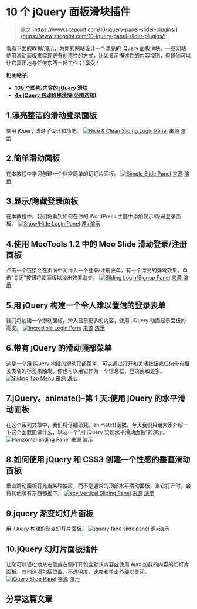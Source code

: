 # 10 个 jQuery 面板滑块插件

> 原文:[https://www.sitepoint.com/10-jquery-panel-slider-plugins/](https://www.sitepoint.com/10-jquery-panel-slider-plugins/)

看看下面的教程/演示，为你的网站设计一个漂亮的 jQuery 面板滑块。一些网站使用滑动面板来实现更有创造性的方式，比如显示描述性的内容视图，但是你可以让它真正地与任何东西一起工作；)享受！

**相关帖子:**

*   [**100 个图片/内容的 jQuery 滑块**](http://www.jquery4u.com/plugins/100-jquery-sliders-part1/)
*   [**4+ jQuery 移动价格滑块(范围选择)**](http://www.jquery4u.com/plugins/4-jquery-mobile-price-sliders-range-select/)

## 1.漂亮整洁的滑动登录面板

使用 jQuery 改进了设计和功能。
[![Nice & Clean Sliding Login Panel](../Images/0a689dad0e490c28dc5718637f8511e6.png)](http://web-kreation.com/tutorials/nice-clean-sliding-login-panel-built-with-jquery/) 
[来源](http://web-kreation.com/tutorials/nice-clean-sliding-login-panel-built-with-jquery/) [演示](http://web-kreation.com/demos/Sliding_login_panel_jquery/)

## 2.简单滑动面板

在本教程中学习创建一个非常简单的幻灯片面板。
[![Simple Slide Panel](../Images/0eff7751656994f6ed4de037545f23b1.png)](http://webdesignerwall.com/tutorials/jquery-tutorials-for-designers) 
[来源](http://webdesignerwall.com/tutorials/jquery-tutorials-for-designers) [演示](http://www.webdesignerwall.com/demo/jquery/simple-slide-panel.html)

## 3.显示/隐藏登录面板

在本教程中，我们将看到如何在你的 WordPress 主题中添加显示/隐藏登录面板。
[![Show/Hide Login Panel](../Images/2c2d72fa0ee4c2f27b3e63cb7be3f6cc.png)](http://web-kreation.com/wordpress/add-a-showhide-login-panel-to-your-wordpress-theme-using-mootools/) 
[源+演示](http://web-kreation.com/wordpress/add-a-showhide-login-panel-to-your-wordpress-theme-using-mootools/)

## 4.使用 MooTools 1.2 中的 Moo Slide 滑动登录/注册面板

点击一个链接会在页面中间滑入一个登录/注册表单，有一个漂亮的弹跳效果。单击“关闭”按钮将使面板以淡出效果消失。
[![Sliding Login/Signup Panel](../Images/93ab8c599b39d58986d406d55197053f.png)](http://web-kreation.com/tutorials/showhide-login-panel-using-mooslide-mootools-1-2/) 
[来源](http://web-kreation.com/tutorials/showhide-login-panel-using-mooslide-mootools-1-2/) [演示](http://web-kreation.com/demos/login_panel_mooslide/)

## 5.用 jQuery 构建一个令人难以置信的登录表单

我们将创建一个滑动面板，滑入显示更多的内容，使用 JQuery 动画显示面板的高度。
[![Incredible Login Form](../Images/5d9f134ae9b2581920ee6f77f9873238.png)](http://net.tutsplus.com/tutorials/javascript-ajax/build-a-top-panel-with-jquery/) 
[来源](http://net.tutsplus.com/tutorials/javascript-ajax/build-a-top-panel-with-jquery/) [演示](http://d2o0t5hpnwv4c1.cloudfront.net/041_TopPanelWithJquery/demo/index.html)

## 6.带有 jQuery 的滑动顶部菜单

这是一个用 jQuery 构建的滑动顶部菜单，可以通过打开和关闭按钮或任何带有相关类名的标签来触发。你也可以用它作为一个信息框，登录区和更多。
[![Sliding Top Menu](../Images/67fa3fc0985949582b8be9f88d7aef66.png)](http://www.webresourcesdepot.com/sliding-top-menu-with-jquery/) 
[来源](http://www.webresourcesdepot.com/sliding-top-menu-with-jquery/) [演示](http://www.webresourcesdepot.com/wp-content/uploads/file/jquery-sliding-menu/#)

## 7.jQuery。animate()–第 1 天:使用 jQuery 的水平滑动面板

在这个系列文章中，我们将仔细研究。animate()函数，今天我们只给大家介绍一下这个函数能做什么，以及一个“用 jQuery 实现水平滑动面板”的演示。
[![Horizontal Sliding Panel](../Images/8112b311609f13c53d62a4e52f850b54.png)](http://devsnippets.com/article/jquery-animate-day-1-horizontal-sliding-panel-with-jquery.html) 
[来源](http://devsnippets.com/article/jquery-animate-day-1-horizontal-sliding-panel-with-jquery.html) [演示](http://devsnippets.com/img/demo-jquery/demo1.html)

## 8.如何使用 jQuery 和 CSS3 创建一个性感的垂直滑动面板

垂直滑动面板将充当某种抽屉，而不是通常的顶部水平滑动面板，当它打开时，会将其他所有东西都推下。
[![exy Vertical Sliding Panel](../Images/37e831afb1fa8f2d9ff4564a2a79521e.png)](http://spyrestudios.com/how-to-create-a-sexy-vertical-sliding-panel-using-jquery-and-css3/) 
[来源](http://spyrestudios.com/how-to-create-a-sexy-vertical-sliding-panel-using-jquery-and-css3/) [演示](http://spyrestudios.com/demos/sliding-panel-left/)

## 9.jquery 渐变幻灯片面板

用 jQuery 构建的渐变幻灯片面板。
[![jquery fade slide panel](../Images/5523591c8f5f040185180f753899d213.png)](https://jsfiddle.net/bWTwL/) 
[源+演示](https://jsfiddle.net/bWTwL/)

## 10.jQuery 幻灯片面板插件

让您可以轻松地从左侧或右侧打开包含默认内容或使用 Ajax 加载的内容的幻灯片面板。其他选项包括位置、不透明度、速度和单击外部以关闭。
[![jQuery Slide Panel](../Images/2a7c51907780b12ca3c94416f987cafc.png)](http://www.jqeasy.com/jquery-slide-panel-plugin/) 
[来源](http://www.jqeasy.com/jquery-slide-panel-plugin/) [演示](http://www.jqeasy.com/jquery-slide-panel-plugin/demo/)

## 分享这篇文章